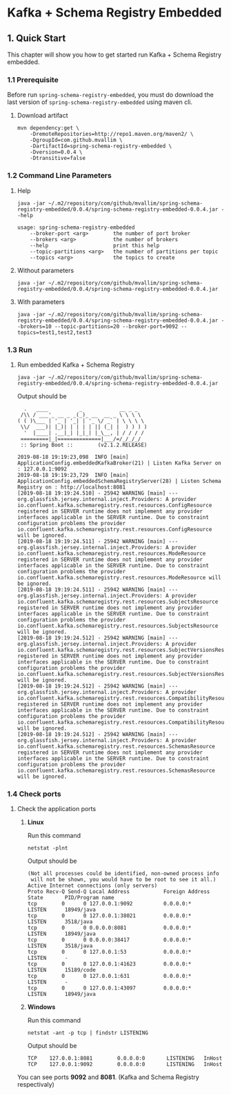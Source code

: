 # Kafka + Schema Registry Embedded

## 1. Quick Start

This chapter will show you how to get started run Kafka + Schema Registry embedded.

### 1.1 Prerequisite

Before run `spring-schema-registry-embedded`, you must do download the last version of `spring-schema-registry-embedded` using maven cli.

1. Download artifact

   ```shell
   mvn dependency:get \
       -DremoteRepositories=http://repo1.maven.org/maven2/ \
       -DgroupId=com.github.mvallim \
       -DartifactId=spring-schema-registry-embedded \
       -Dversion=0.0.4 \
       -Dtransitive=false
   ```

### 1.2 Command Line Parameters

1. Help

   ```shell
   java -jar ~/.m2/repository/com/github/mvallim/spring-schema-registry-embedded/0.0.4/spring-schema-registry-embedded-0.0.4.jar --help
   ```

   ```text
   usage: spring-schema-registry-embedded
       --broker-port <arg>        the number of port broker
       --brokers <arg>            the number of brokers
       --help                     print this help
       --topic-partitions <arg>   the number of partitions per topic
       --topics <arg>             the topics to create
   ```

2. Without parameters

   ```shell
   java -jar ~/.m2/repository/com/github/mvallim/spring-schema-registry-embedded/0.0.4/spring-schema-registry-embedded-0.0.4.jar
   ```

3. With parameters

   ```shell
   java -jar ~/.m2/repository/com/github/mvallim/spring-schema-registry-embedded/0.0.4/spring-schema-registry-embedded-0.0.4.jar --brokers=10 --topic-partitions=20 --broker-port=9092 --topics=test1,test2,test3
   ```

### 1.3 Run

1. Run embedded Kafka + Schema Registry

   ```shell
   java -jar ~/.m2/repository/com/github/mvallim/spring-schema-registry-embedded/0.0.4/spring-schema-registry-embedded-0.0.4.jar
   ```

   Output should be

   ```text
     .   ____          _            __ _ _
    /\\ / ___'_ __ _ _(_)_ __  __ _ \ \ \ \
   ( ( )\___ | '_ | '_| | '_ \/ _` | \ \ \ \
    \\/  ___)| |_)| | | | | || (_| |  ) ) ) )
     '  |____| .__|_| |_|_| |_\__, | / / / /
    =========|_|==============|___/=/_/_/_/
    :: Spring Boot ::        (v2.1.2.RELEASE)

   2019-08-18 19:19:23,098  INFO [main] ApplicationConfig.embeddedKafkaBroker(21) | Listen Kafka Server on : 127.0.0.1:9092
   2019-08-18 19:19:23,729  INFO [main] ApplicationConfig.embeddedSchemaRegistryServer(28) | Listen Schema Registry on : http://localhost:8081
   [2019-08-18 19:19:24.510] - 25942 WARNING [main] --- org.glassfish.jersey.internal.inject.Providers: A provider io.confluent.kafka.schemaregistry.rest.resources.ConfigResource registered in SERVER runtime does not implement any provider interfaces applicable in the SERVER runtime. Due to constraint configuration problems the provider io.confluent.kafka.schemaregistry.rest.resources.ConfigResource will be ignored.
   [2019-08-18 19:19:24.511] - 25942 WARNING [main] --- org.glassfish.jersey.internal.inject.Providers: A provider io.confluent.kafka.schemaregistry.rest.resources.ModeResource registered in SERVER runtime does not implement any provider interfaces applicable in the SERVER runtime. Due to constraint configuration problems the provider io.confluent.kafka.schemaregistry.rest.resources.ModeResource will be ignored.
   [2019-08-18 19:19:24.511] - 25942 WARNING [main] --- org.glassfish.jersey.internal.inject.Providers: A provider io.confluent.kafka.schemaregistry.rest.resources.SubjectsResource registered in SERVER runtime does not implement any provider interfaces applicable in the SERVER runtime. Due to constraint configuration problems the provider io.confluent.kafka.schemaregistry.rest.resources.SubjectsResource will be ignored.
   [2019-08-18 19:19:24.512] - 25942 WARNING [main] --- org.glassfish.jersey.internal.inject.Providers: A provider io.confluent.kafka.schemaregistry.rest.resources.SubjectVersionsResource registered in SERVER runtime does not implement any provider interfaces applicable in the SERVER runtime. Due to constraint configuration problems the provider io.confluent.kafka.schemaregistry.rest.resources.SubjectVersionsResource will be ignored.
   [2019-08-18 19:19:24.512] - 25942 WARNING [main] --- org.glassfish.jersey.internal.inject.Providers: A provider io.confluent.kafka.schemaregistry.rest.resources.CompatibilityResource registered in SERVER runtime does not implement any provider interfaces applicable in the SERVER runtime. Due to constraint configuration problems the provider io.confluent.kafka.schemaregistry.rest.resources.CompatibilityResource will be ignored.
   [2019-08-18 19:19:24.512] - 25942 WARNING [main] --- org.glassfish.jersey.internal.inject.Providers: A provider io.confluent.kafka.schemaregistry.rest.resources.SchemasResource registered in SERVER runtime does not implement any provider interfaces applicable in the SERVER runtime. Due to constraint configuration problems the provider io.confluent.kafka.schemaregistry.rest.resources.SchemasResource will be ignored.
   ```

### 1.4 Check ports

1. Check the application ports

   1. **Linux**

      Run this command

      ```shell
      netstat -plnt
      ```

      Output should be

      ```text
      (Not all processes could be identified, non-owned process info
       will not be shown, you would have to be root to see it all.)
      Active Internet connections (only servers)
      Proto Recv-Q Send-Q Local Address           Foreign Address         State       PID/Program name
      tcp        0      0 127.0.0.1:9092          0.0.0.0:*               LISTEN      18949/java
      tcp        0      0 127.0.0.1:38021         0.0.0.0:*               LISTEN      3518/java
      tcp        0      0 0.0.0.0:8081            0.0.0.0:*               LISTEN      18949/java
      tcp        0      0 0.0.0.0:38417           0.0.0.0:*               LISTEN      3518/java
      tcp        0      0 127.0.0.1:53            0.0.0.0:*               LISTEN      -
      tcp        0      0 127.0.0.1:41623         0.0.0.0:*               LISTEN      15189/code
      tcp        0      0 127.0.0.1:631           0.0.0.0:*               LISTEN      -
      tcp        0      0 127.0.0.1:43097         0.0.0.0:*               LISTEN      18949/java
      ```

   1. **Windows**

      Run this command

      ```shell
      netstat -ant -p tcp | findstr LISTENING
      ```

      Output should be

      ```text
      TCP    127.0.0.1:8081        0.0.0.0:0       LISTENING   InHost
      TCP    127.0.0.1:9092        0.0.0.0:0       LISTENING   InHost
      ```

   You can see ports **9092** and **8081**. (Kafka and Schema Registry respectivaly)
